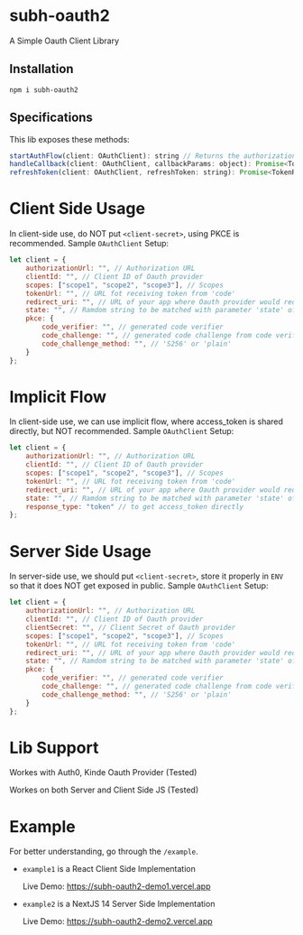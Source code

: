 # subh-oauth2
A Simple Oauth Client Library

## Installation
```
npm i subh-oauth2
```

## Specifications
This lib exposes these methods:
```js
startAuthFlow(client: OAuthClient): string // Returns the authorization URL
handleCallback(client: OAuthClient, callbackParams: object): Promise<TokenResponse>
refreshToken(client: OAuthClient, refreshToken: string): Promise<TokenResponse>
```

# Client Side Usage
In client-side use, do NOT put `<client-secret>`, using PKCE is recommended.
Sample `OAuthClient` Setup:
```js
let client = {
    authorizationUrl: "", // Authorization URL
    clientId: "", // Client ID of Oauth provider
    scopes: ["scope1", "scope2", "scope3"], // Scopes
    tokenUrl: "", // URL fot receiving token from 'code'
    redirect_uri: "", // URL of your app where Oauth provider would redirect after login ( remember to put this is Oauth Provider Settings )
    state: "", // Ramdom string to be matched with parameter 'state' of callback URL
    pkce: {
        code_verifier: "", // generated code verifier
        code_challenge: "", // generated code challenge from code verifier
        code_challenge_method: "", // 'S256' or 'plain'
    }
};
```


# Implicit Flow
In client-side use, we can use implicit flow, where access_token is shared directly, but NOT recommended.
Sample `OAuthClient` Setup:
```js
let client = {
    authorizationUrl: "", // Authorization URL
    clientId: "", // Client ID of Oauth provider
    scopes: ["scope1", "scope2", "scope3"], // Scopes
    tokenUrl: "", // URL fot receiving token from 'code'
    redirect_uri: "", // URL of your app where Oauth provider would redirect after login ( remember to put this is Oauth Provider Settings )
    state: "", // Ramdom string to be matched with parameter 'state' of callback URL
    response_type: "token" // to get access_token directly
};
```


# Server Side Usage
In server-side use, we should put `<client-secret>`, store it properly in `ENV` so that it does NOT get exposed in public.
Sample `OAuthClient` Setup:
```js
let client = {
    authorizationUrl: "", // Authorization URL
    clientId: "", // Client ID of Oauth provider
    clientSecret: "", // Client Secret of Oauth provider
    scopes: ["scope1", "scope2", "scope3"], // Scopes
    tokenUrl: "", // URL fot receiving token from 'code'
    redirect_uri: "", // URL of your app where Oauth provider would redirect after login ( remember to put this is Oauth Provider Settings )
    state: "", // Ramdom string to be matched with parameter 'state' of callback URL
    pkce: {
        code_verifier: "", // generated code verifier
        code_challenge: "", // generated code challenge from code verifier
        code_challenge_method: "", // 'S256' or 'plain'
    }
};
```

# Lib Support
Workes with Auth0, Kinde Oauth Provider (Tested)

Workes on both Server and Client Side JS (Tested)

# Example
For better understanding, go through the `/example`.

- `example1` is a React Client Side Implementation 

  Live Demo: https://subh-oauth2-demo1.vercel.app


- `example2` is a NextJS 14 Server Side Implementation


  Live Demo: https://subh-oauth2-demo2.vercel.app


